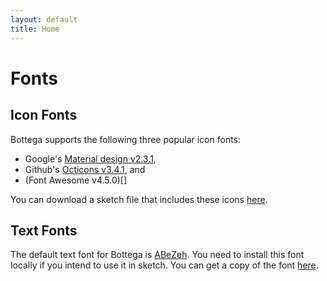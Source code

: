 ```yaml
---
layout: default
title: Home
---
```

# Fonts

## Icon Fonts
Bottega supports the following three popular icon fonts:
* Google's [Material design v2.3.1](),
* Github's [Octicons v3.4.1](), and
* (Font Awesome v4.5.0)[]

You can download a sketch file that includes these icons [here]().


## Text Fonts
The default text font for Bottega is [ABeZeh](http://www.carrois.com/abezeh/).
You need to install this font locally if you intend to use it in sketch. You
can get a copy of the font [here]().
